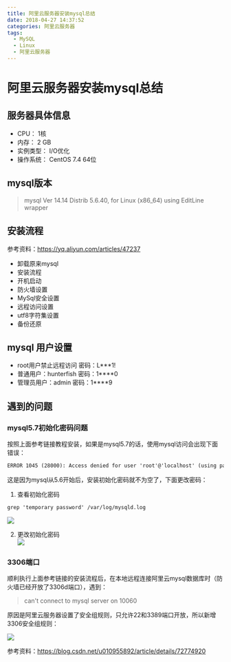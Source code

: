 ```yaml
---
title: 阿里云服务器安装mysql总结
date: 2018-04-27 14:37:52
categories: 阿里云服务器
tags: 
  - MySQL
  - Linux
  - 阿里云服务器
---
```

# 阿里云服务器安装mysql总结  

## 服务器具体信息  

* CPU： 1核 
* 内存： 2 GB 
* 实例类型： I/O优化 
* 操作系统： CentOS 7.4 64位  

## mysql版本  

> mysql  Ver 14.14 Distrib 5.6.40, for Linux (x86_64) using  EditLine wrapper  

## 安装流程  

参考资料：<https://yq.aliyun.com/articles/47237>  

* 卸载原来mysql  
* 安装流程  
* 开机启动  
* 防火墙设置  
* MySql安全设置  
* 远程访问设置  
* utf8字符集设置  
* 备份还原  

## mysql 用户设置  

* root用户禁止远程访问   密码：L***1!
* 普通用户：hunterfish 密码：1****0
* 管理员用户：admin 密码：1****9

## 遇到的问题  

### mysql5.7初始化密码问题  

按照上面参考链接教程安装，如果是mysql5.7的话，使用mysql访问会出现下面错误：  

```xml
ERROR 1045 (28000): Access denied for user 'root'@'localhost' (using password: NO)
```
这是因为mysql从5.6开始后，安装初始化密码就不为空了，下面更改密码：  

1. 查看初始化密码  

```xml
grep 'temporary password' /var/log/mysqld.log
```
![](http://p8hqd7oln.bkt.clouddn.com/18-5-29/90859158.jpg)

2. 更改初始化密码  
![](http://p8hqd7oln.bkt.clouddn.com/18-5-29/85681101.jpg)

### 3306端口  

顺利执行上面参考链接的安装流程后，在本地远程连接阿里云mysql数据库时（防火墙已经开放了3306d端口），遇到：

> can't connect to mysql server on 10060  
  
原因是阿里云服务器设置了安全组规则，只允许22和3389端口开放，所以新增3306安全组规则：  

![](http://p8hqd7oln.bkt.clouddn.com/18-5-10/4855161.jpg)

参考资料：<https://blog.csdn.net/u010955892/article/details/72774920>
